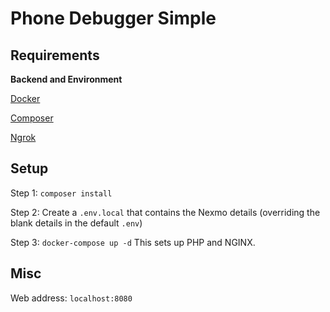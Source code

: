 # Phone Debugger Simple

## Requirements

**Backend and Environment**

[Docker](https://www.docker.com/)

[Composer](https://getcomposer.org/)

[Ngrok](https://ngrok.com/)

## Setup

Step 1: `composer install`

Step 2: Create a `.env.local` that contains the Nexmo details (overriding the blank details in the default `.env`) 

Step 3: `docker-compose up -d` This sets up PHP and NGINX. 

## Misc

Web address: `localhost:8080`